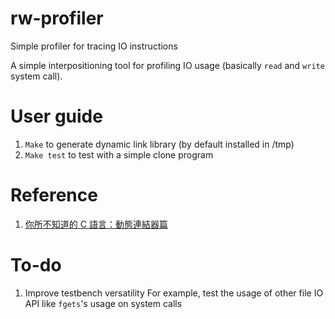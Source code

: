 # rw-profiler
Simple profiler for tracing IO instructions

A simple interpositioning tool for profiling IO usage (basically `read` and `write` system call).

# User guide
1. `Make` to generate dynamic link library (by default installed in /tmp)  
2. `Make test` to test with a simple clone program

# Reference
1. [你所不知道的 C 語言：動態連結器篇](https://hackmd.io/@sysprog/c-dynamic-linkage)

# To-do
1. Improve testbench versatility
	For example, test the usage of other file IO API like `fgets`'s usage on system calls